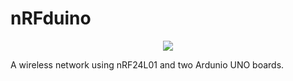 # nRFduino
<p align="center">
  <img src="https://raw.githubusercontent.com/aligholamee/nRFduino/blob/master/nRFdunio.png">
</p>
A wireless network using nRF24L01 and two Ardunio UNO boards.
